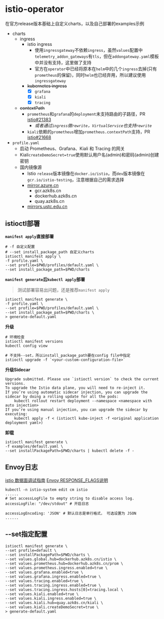 # istio-operator

在官方release版本基础上自定义charts，以及自己部署的examples示例

- charts
    - ingress
        - istio ingress
            - 使用`ingressgateway`不依赖`ingress`，虽然`values`配置中`telemetry_addon_gateways`有`tls`，但在`addongateway.yaml`模板中并没有支持，这里做了支持
            - 官方在`operator`中已经将原本在`helm`中的几个`ingress`去掉(只有`prometheus`的保留)，同时`helm`也已经弃用，所以建议使用`ingressgateway`
        - ~~kubernetes ingress~~
            - [x] `grafana`
            - [x] `kiali`
            - [x] `tracing`
    - ~~contextPath~~
        - `prometheus`和`grafana`的`deployment`未支持路由的子路径，PR [istio#21383](https://github.com/istio/istio/pull/21383)
            - *或者通过`ingress`做`rewrite`，`VirtualService`也支持`rewrite`*
        - `kiali`依赖的`prometheus`增加`prometheus.contextPath`支持，PR [istio#21668](https://github.com/istio/istio/pull/21668)
- `profile.yaml`
    - 启动 Prometheus、Grafana、Kiali 和 Tracing 的网关
    - Kiali`createDemoSecret=true`使用默认用户名(admin)和密码(admin)创建密钥
    - 国内镜像源
        - Istio `release`版本镜像在`docker.io/istio`，而`dev`版本镜像在`gcr.io/istio-testing`，注意根据自己的需求选择
        - [mirror.azure.cn](http://mirror.azure.cn/help/)
            - gcr.azk8s.cn
            - dockerhub.azk8s.cn
            - quay.azk8s.cn
        - [mirrors.ustc.edu.cn](http://mirrors.ustc.edu.cn/)

## istioctl部署

**`manifest apply`直接部署**
```shell script
# -f 自定义配置
# --set install_package_path 自定义charts
istioctl manifest apply \
-f profile.yaml \
--set profile=$PWD/profiles/default.yaml \
--set install_package_path=$PWD/charts
```

**`manifest generate`后`kubectl apply`部署**

> 测试部署容易出问题，还是推荐`manifest apply`

```shell script
istioctl manifest generate \
-f profile.yaml \
--set profile=$PWD/profiles/default.yaml \
--set install_package_path=$PWD/charts \
> generate-default.yaml

```

**升级**
```
# 环境检查
istioctl manifest versions
kubectl config view

# 不支持--set，所以install_package_path要在config file中指定
istioctl upgrade -f `<your-custom-configuration-file>`
```

**升级Sidecar**
```
Upgrade submitted. Please use `istioctl version` to check the current versions.
To upgrade the Istio data plane, you will need to re-inject it.
If you’re using automatic sidecar injection, you can upgrade the sidecar by doing a rolling update for all the pods:
    kubectl rollout restart deployment --namespace <namespace with auto injection>
If you’re using manual injection, you can upgrade the sidecar by executing:
    kubectl apply -f < (istioctl kube-inject -f <original application deployment yaml>)
```

**卸载**
```
istioctl manifest generate \
-f examples/default.yaml \
--set installPackagePath=$PWD/charts | kubectl delete -f -
```

## Envoy日志
[istio 数据面调试指南](https://imfox.io/2020/02/12/istio-debug-with-envoy-log/)
[Envoy RESPONSE_FLAGS说明](https://www.envoyproxy.io/docs/envoy/latest/configuration/observability/access_log)
```
kubectl -n istio-system edit cm istio
......
# Set accessLogFile to empty string to disable access log.
accessLogFile: "/dev/stdout" # 开启日志

accessLogEncoding: 'JSON' # 默认日志是单行格式， 可选设置为 JSON
......
```

## --set指定配置

```shell script
istioctl manifest generate \
--set profile=default \
--set installPackagePath=$PWD/charts \
--set values.global.hub=dockerhub.azk8s.cn/istio \
--set values.prometheus.hub=dockerhub.azk8s.cn/prom \
--set values.prometheus.ingress.enabled=true \
--set values.grafana.enabled=true \
--set values.grafana.ingress.enabled=true \
--set values.tracing.enabled=true \
--set values.tracing.ingress.enabled=true \
--set values.tracing.ingress.hosts[0]=tracing.local \
--set values.kiali.enabled=true \
--set values.kiali.ingress.enabled=true \
--set values.kiali.hub=quay.azk8s.cn/kiali \
--set values.kiali.createDemoSecret=true \
> generate-default.yaml
```
